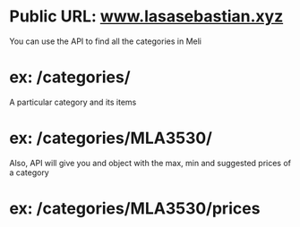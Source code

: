 # Public URL: www.lasasebastian.xyz

You can use the API to find all the categories in Meli
# ex: /categories/

A particular category and its items
# ex: /categories/MLA3530/

Also, API will give you and object with the max, min and suggested prices of a category  
# ex: /categories/MLA3530/prices
